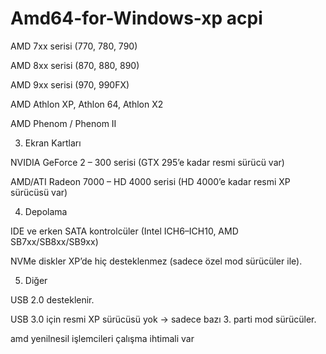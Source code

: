 # Amd64-for-Windows-xp acpi
AMD 7xx serisi (770, 780, 790)

AMD 8xx serisi (870, 880, 890)

AMD 9xx serisi (970, 990FX)

AMD Athlon XP, Athlon 64, Athlon X2

AMD Phenom / Phenom II

3. Ekran Kartları

NVIDIA GeForce 2 – 300 serisi (GTX 295’e kadar resmi sürücü var)

AMD/ATI Radeon 7000 – HD 4000 serisi (HD 4000’e kadar resmi XP sürücüsü var)



4. Depolama

IDE ve erken SATA kontrolcüler (Intel ICH6–ICH10, AMD SB7xx/SB8xx/SB9xx)

NVMe diskler XP’de hiç desteklenmez (sadece özel mod sürücüler ile).



5. Diğer

USB 2.0 desteklenir.

USB 3.0 için resmi XP sürücüsü yok → sadece bazı 3. parti mod sürücüler.

amd yenilnesil işlemcileri çalışma ihtimali var 
